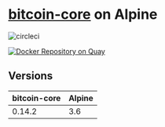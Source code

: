 # [bitcoin-core](https://bitcoincore.org) on Alpine

![circleci][circleci]

[![Docker Repository on Quay](https://quay.io/repository/vektorcloud/bitcoin/status "Docker Repository on Quay")](https://quay.io/repository/vektorcloud/bitcoin)

## Versions

bitcoin-core  | Alpine  | 
--------------|---------|
|0.14.2       |3.6      |

[circleci]: https://img.shields.io/circleci/build/gh/vektorcloud/bitcoin?color=1dd6c9&logo=CircleCI&logoColor=1dd6c9&style=for-the-badge "bitcoin"
